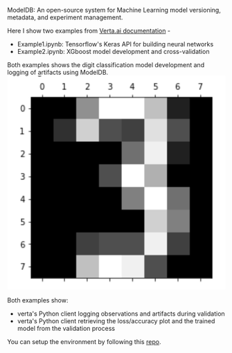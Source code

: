 ModelDB: An open-source system for Machine Learning model versioning, metadata, and experiment management.

Here I show two examples from [Verta.ai documentation](https://docs.verta.ai/en/master/examples/examples.html) -

* Example1.ipynb: Tensorflow's Keras API for building neural networks
* Example2.ipynb: XGboost model development and cross-validation

Both examples shows the digit classification model development and logging of artifacts using ModelDB.
![image](image.png)

Both examples show:

* verta's Python client logging observations and artifacts during validation
* verta's Python client retrieving the loss/accuracy plot and the trained model from the validation process

You can setup the environment by following this [repo](https://github.com/VertaAI/modeldb).

